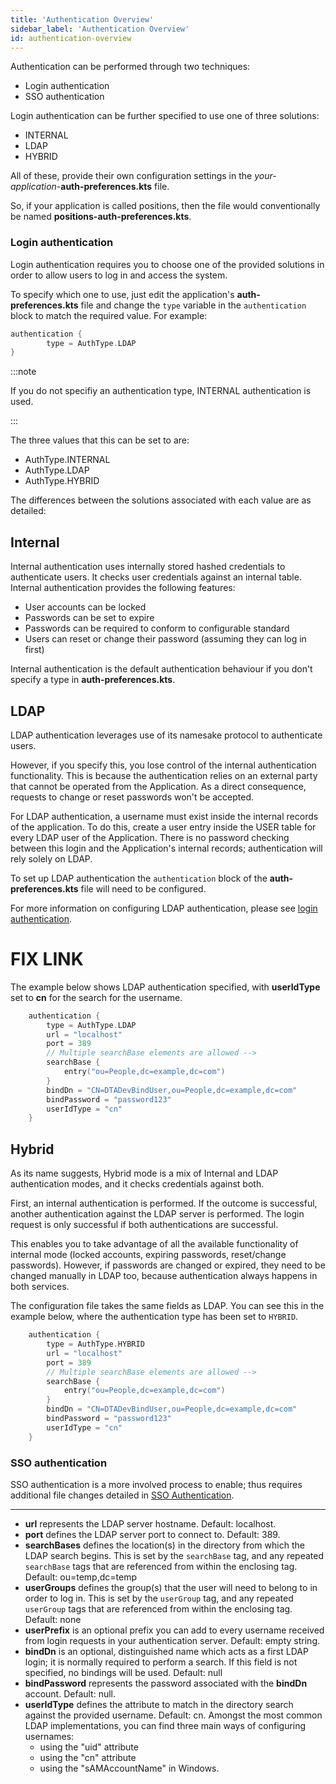 ```yaml
---
title: 'Authentication Overview'
sidebar_label: 'Authentication Overview'
id: authentication-overview
---
```


Authentication can be performed through two techniques:

* Login authentication
* SSO authentication

Login authentication can be further specified to use one of three solutions:

* INTERNAL
* LDAP
* HYBRID

All of these, provide their own configuration settings in the _your-application-_**auth-preferences.kts** file.

So, if your application is called positions, then the file would conventionally be named **positions-auth-preferences.kts**.

### Login authentication

Login authentication requires you to choose one of the provided solutions in order to allow users to log in and access the system.

To specify which one to use, just edit the application's **auth-preferences.kts** file and change the `type` variable in the `authentication` block to match the required value. For example:

```kotlin
authentication {
        type = AuthType.LDAP
}
```

:::note

If you do not specifiy an authentication type, INTERNAL authentication is used.

:::

The three values that this can be set to are:

* AuthType.INTERNAL
* AuthType.LDAP
* AuthType.HYBRID

The differences between the solutions associated with each value are as detailed:

## Internal

Internal authentication uses internally stored hashed credentials to authenticate users. It checks user credentials against an internal table. Internal authentication provides the following features:

- User accounts can be locked
- Passwords can be set to expire
- Passwords can be required to conform to configurable standard
- Users can reset or change their password (assuming they can log in first)

Internal authentication is the default authentication behaviour if you don't specify a type in **auth-preferences.kts**.

## LDAP

LDAP authentication leverages use of its namesake protocol to authenticate users. 

However, if you specify this, you lose control of the internal authentication functionality. This is because the authentication relies on an external party that cannot be operated from the Application. As a direct consequence, requests to change or reset passwords won't be accepted.

For LDAP authentication, a username must exist inside the internal records of the application. To do this, create a user entry inside the USER table for every LDAP user of the Application. There is no password checking between this login and the Application's internal records; authentication will rely solely on LDAP.

To set up LDAP authentication the `authentication` block of the **auth-preferences.kts** file will need to be configured.

For more information on configuring LDAP authentication, please see [login authentication](/server-modules/access-control/login-authentication/).

# FIX LINK

The example below shows LDAP authentication specified, with **userIdType** set to **cn** for the search for the username.

```kotlin
    authentication {
        type = AuthType.LDAP
        url = "localhost"
        port = 389
        // Multiple searchBase elements are allowed -->
        searchBase {
            entry("ou=People,dc=example,dc=com")
        }
        bindDn = "CN=DTADevBindUser,ou=People,dc=example,dc=com"
        bindPassword = "password123"
        userIdType = "cn"
    }
```

## Hybrid

As its name suggests, Hybrid mode is a mix of Internal and LDAP authentication modes, and it checks credentials against both.

First, an internal authentication is performed. If the outcome is successful, another authentication against the LDAP server is performed. The login request is only successful if both authentications are successful.

This enables you to take advantage of all the available functionality of internal mode (locked accounts, expiring passwords, reset/change passwords). However, if passwords are changed or expired, they need to be changed manually in LDAP too, because authentication always happens in both services.

The configuration file takes the same fields as LDAP. You can see this in the example below, where the authentication type has been set to `HYBRID`.

```kotlin
    authentication {
        type = AuthType.HYBRID
        url = "localhost"
        port = 389
        // Multiple searchBase elements are allowed -->
        searchBase {
            entry("ou=People,dc=example,dc=com")
        }
        bindDn = "CN=DTADevBindUser,ou=People,dc=example,dc=com"
        bindPassword = "password123"
        userIdType = "cn"
    }
```

### SSO authentication

SSO authentication is a more involved process to enable; thus requires additional file changes detailed in [SSO Authentication](server-modules/access-control/sso-authentication/).

---

* **url** represents the LDAP server hostname. Default: localhost.
* **port** defines the LDAP server port to connect to. Default: 389.
* **searchBases** defines the location(s) in the directory from which the LDAP search begins. This is set by the `searchBase` tag, and any repeated `searchBase` tags that are referenced from within the enclosing tag. Default: ou=temp,dc=temp
* **userGroups** defines the group(s) that the user will need to belong to in order to log in. This is set by the `userGroup` tag, and any repeated `userGroup` tags that are referenced from within the enclosing tag. Default: none
* **userPrefix** is an optional prefix you can add to every username received from login requests in your authentication server. Default: empty string.
* **bindDn** is an optional, distinguished name which acts as a first LDAP login; it is normally required to perform a search. If this field is not specified, no bindings will be used. Default: null
* **bindPassword** represents the password associated with the **bindDn** account. Default: null.
* **userIdType** defines the attribute to match in the directory search against the provided username. Default: cn. Amongst the most common LDAP implementations, you can find three main ways of configuring usernames:
  * using the "uid" attribute
  * using the "cn" attribute
  * using  the "sAMAccountName" in Windows.